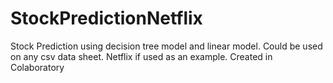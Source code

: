 # StockPredictionNetflix
Stock Prediction using decision tree model and linear model. Could be used on any csv data sheet. Netflix if used as an example.  Created in Colaboratory 
